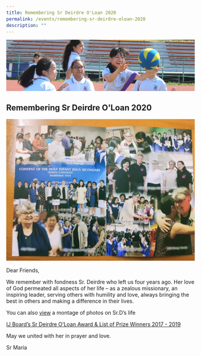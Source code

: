 ```yaml
---
title: Remembering Sr Deirdre O'Loan 2020
permalink: /events/remembering-sr-deirdre-oloan-2020
description: ""
---
```

![](/images/subpage.jpg)


## Remembering Sr Deirdre O'Loan 2020



![](/images/News/Remembering%20Sr%20Deirdre%20OLoan%202020.jpg)


Dear Friends,

  

We remember with fondness Sr. Deirdre who left us four years ago. Her love of God permeated all aspects of her life – as a zealous missionary, an inspiring leader, serving others with humility and love, always bringing the best in others and making a difference in their lives.

  

You can also [view](https://www.youtube.com/watch?v=bgeJT2zlTR0&feature=youtu.be) a montage of photos on Sr.D’s life

  

[IJ Board’s Sr Deirdre O’Loan Award & List of Prize Winners 2017 - 2019](https://drive.google.com/file/d/1iBQwndTggdtXFGmcpzALPL6SGxQEqlxW/view)

  

May we united with her in prayer and love.

  

  

Sr Maria